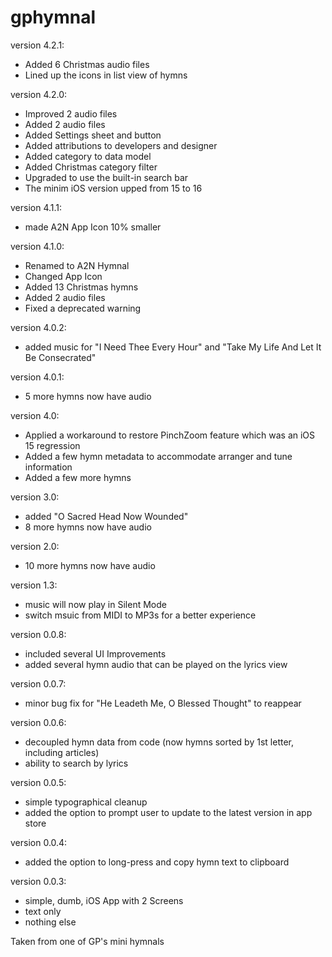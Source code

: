 # gphymnal
version 4.2.1:
- Added 6 Christmas audio files
- Lined up the icons in list view of hymns

version 4.2.0:
- Improved 2 audio files
- Added 2 audio files
- Added Settings sheet and button
- Added attributions to developers and designer
- Added category to data model
- Added Christmas category filter
- Upgraded to use the built-in search bar
- The minim iOS version upped from 15 to 16

version 4.1.1:
- made A2N App Icon 10% smaller

version 4.1.0:
- Renamed to A2N Hymnal
- Changed App Icon
- Added 13 Christmas hymns
- Added 2 audio files
- Fixed a deprecated warning

version 4.0.2:
- added music for "I Need Thee Every Hour" and "Take My Life And Let It Be Consecrated"

version 4.0.1:
- 5 more hymns now have audio

version 4.0:
- Applied a workaround to restore PinchZoom feature which was an iOS 15 regression
- Added a few hymn metadata to accommodate arranger and tune information
- Added a few more hymns

version 3.0:
- added "O Sacred Head Now Wounded"
- 8 more hymns now have audio

version 2.0:
- 10 more hymns now have audio

version 1.3:
- music will now play in Silent Mode
- switch msuic from MIDI to MP3s for a better experience

version 0.0.8:
- included several UI Improvements
- added several hymn audio that can be played on the lyrics view

version 0.0.7:
- minor bug fix for "He Leadeth Me, O Blessed Thought" to reappear

version 0.0.6:
- decoupled hymn data from code (now hymns sorted by 1st letter, including articles)
- ability to search by lyrics

version 0.0.5:
- simple typographical cleanup
- added the option to prompt user to update to the latest version in app store

version 0.0.4:
- added the option to long-press and copy hymn text to clipboard

version 0.0.3:
- simple, dumb, iOS App with 2 Screens
- text only
- nothing else

Taken from one of GP's mini hymnals

